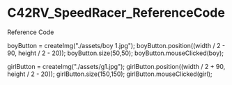 # C42RV_SpeedRacer_ReferenceCode
Reference Code


boyButton = createImg("./assets/boy 1.jpg");
   boyButton.position((width / 2 - 90, height / 2 - 20));
   boyButton.size(50,50);
   boyButton.mouseClicked(boy);

   girlButton = createImg("./assets/g1.jpg");
   girlButton.position((width / 2 + 90, height / 2 - 20));
   girlButton.size(150,150);
   girlButton.mouseClicked(girl);